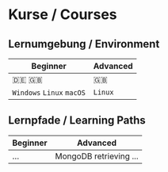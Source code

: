 # Kurse / Courses

## Lernumgebung / Environment

| **Beginner** | **Advanced** |
|--------------|--------------|
| :de: :uk: | :uk: |
| `Windows` `Linux` `macOS` | `Linux` |

## Lernpfade / Learning Paths

| **Beginner** | **Advanced** |
|--------------|--------------|
| …            | MongoDB retrieving ... |
